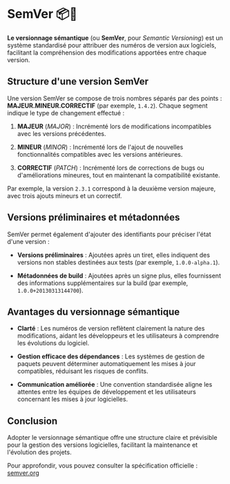 # SemVer 📦🔢

**Le versionnage sémantique** (ou **SemVer**, pour _Semantic Versioning_) est un système standardisé pour attribuer des numéros de version aux logiciels, facilitant la compréhension des modifications apportées entre chaque version.

## Structure d'une version SemVer

Une version SemVer se compose de trois nombres séparés par des points : **MAJEUR.MINEUR.CORRECTIF** (par exemple, `1.4.2`). Chaque segment indique le type de changement effectué :

1. **MAJEUR** (_MAJOR_) : Incrémenté lors de modifications incompatibles avec les versions précédentes.

2. **MINEUR** (_MINOR_) : Incrémenté lors de l'ajout de nouvelles fonctionnalités compatibles avec les versions antérieures.

3. **CORRECTIF** (_PATCH_) : Incrémenté lors de corrections de bugs ou d'améliorations mineures, tout en maintenant la compatibilité existante.

Par exemple, la version `2.3.1` correspond à la deuxième version majeure, avec trois ajouts mineurs et un correctif.

## Versions préliminaires et métadonnées

SemVer permet également d'ajouter des identifiants pour préciser l'état d'une version :

-   **Versions préliminaires** : Ajoutées après un tiret, elles indiquent des versions non stables destinées aux tests (par exemple, `1.0.0-alpha.1`).

-   **Métadonnées de build** : Ajoutées après un signe plus, elles fournissent des informations supplémentaires sur la build (par exemple, `1.0.0+20130313144700`).

## Avantages du versionnage sémantique

-   **Clarté** : Les numéros de version reflètent clairement la nature des modifications, aidant les développeurs et les utilisateurs à comprendre les évolutions du logiciel.

-   **Gestion efficace des dépendances** : Les systèmes de gestion de paquets peuvent déterminer automatiquement les mises à jour compatibles, réduisant les risques de conflits.

-   **Communication améliorée** : Une convention standardisée aligne les attentes entre les équipes de développement et les utilisateurs concernant les mises à jour logicielles.

## Conclusion

Adopter le versionnage sémantique offre une structure claire et prévisible pour la gestion des versions logicielles, facilitant la maintenance et l'évolution des projets.

Pour approfondir, vous pouvez consulter la spécification officielle : [semver.org](https://semver.org/lang/fr/)
